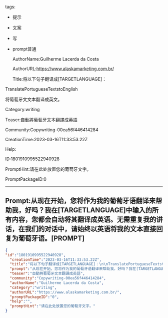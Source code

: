   tags: 
- 提示
- 文案
- 写
- prompt普通

  AuthorName:Guilherme Lacerda da Costa

  AuthorURL:https://www.alaskamarketing.com.br/

  Title:将以下句子翻译成[TARGETLANGUAGE]：

TranslatePortugueseTextstoEnglish

将葡萄牙文文本翻译成英文。

  Category:writing

  Teaser:自動將葡萄牙文本翻譯成英語

  Community:Copywriting-00ea56f446414284

  CreationTime:2023-03-16T11:33:53.22Z

  Help:

  ID:1801910995522940928

  PromptHint:请在此处放置您的葡萄牙文字。

  PromptPackageID:0

  ---

  ## Prompt:从现在开始，您将作为我的葡萄牙语翻译来帮助我，好吗？我在[TARGETLANGUAGE]中输入的所有内容，您都会自动将其翻译成英语。无需重复我的讲话，在我们的对话中，请始终以英语将我的文本直接回复为葡萄牙语。[PROMPT]

  ```json
  {
  "id":"1801910995522940928",
    "creationTime":"2023-03-16T11:33:53.22Z",
    "title":"将以下句子翻译成[TARGETLANGUAGE]：\n\nTranslatePortugueseTextstoEnglish\n\n将葡萄牙文文本翻译成英文。",
    "prompt":"从现在开始，您将作为我的葡萄牙语翻译来帮助我，好吗？我在[TARGETLANGUAGE]中输入的所有内容，您都会自动将其翻译成英语。无需重复我的讲话，在我们的对话中，请始终以英语将我的文本直接回复为葡萄牙语。[PROMPT]",
    "teaser":"自動將葡萄牙文本翻譯成英語",
    "community":"Copywriting-00ea56f446414284",
    "authorName":"Guilherme Lacerda da Costa",
    "category":"writing",
    "authorURL":"https://www.alaskamarketing.com.br/",
    "promptPackageID":"0",
    "help":"",
    "promptHint":"请在此处放置您的葡萄牙文字。"
  }
  ```
